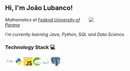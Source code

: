<h2> Hi, I'm João Lubanco!</h2>
<img align='right' src="https://media.giphy.com/media/Ll22OhMLAlVDb8UQWe/giphy.gif" width="230">
<p><em>Mathematics at <a href="https://www.ufpr.br/portalufpr/">Federal University of Parana</a>
<p> I’m currently learning Java, Python, SQL and Data Science. </p>
  
</em></p>

<!---
jolubanco/jolubanco is a ✨ special ✨ repository because its `README.md` (this file) appears on your GitHub profile.
You can click the Preview link to take a look at your changes.
--->
### Technology Stack 💻

<img align="left" alt="Java" width="30px" src="https://raw.githubusercontent.com/github/explore/80688e429a7d4ef2fca1e82350fe8e3517d3494d/topics/java/java.png" />
<img align="left" alt="Python" width="30px" src="https://raw.githubusercontent.com/github/explore/80688e429a7d4ef2fca1e82350fe8e3517d3494d/topics/python/python.png" />
<img align="left" alt="JavaScript" width="30px" src="https://raw.githubusercontent.com/github/explore/80688e429a7d4ef2fca1e82350fe8e3517d3494d/topics/javascript/javascript.png" />
<img align="left" alt="Spring Boot" width="30px" src="https://raw.githubusercontent.com/github/explore/80688e429a7d4ef2fca1e82350fe8e3517d3494d/topics/spring-boot/spring-boot.png" />
<img align="left" alt="Mysql" width="30px" src="https://raw.githubusercontent.com/github/explore/80688e429a7d4ef2fca1e82350fe8e3517d3494d/topics/mysql/mysql.png" />
<img align="left" alt="Postgresql" width="30px" src="https://raw.githubusercontent.com/github/explore/80688e429a7d4ef2fca1e82350fe8e3517d3494d/topics/postgresql/postgresql.png" />
